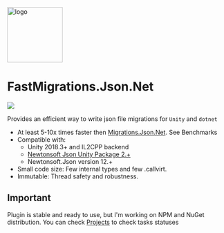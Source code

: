<img alt="logo" src="https://github.com/vangogih/FastMigrations.Json.Net/assets/30757221/e5041259-3b11-4364-aeae-657b2551f3e8" height="128px" />

# FastMigrations.Json.Net

![](https://img.shields.io/badge/unity-2018.3+-000.svg)

Provides an efficient way to write json file migrations for `Unity` and `dotnet`

- At least 5-10x times faster then [Migrations.Json.Net](https://github.com/Weingartner/Migrations.Json.Net/tree/master). See Benchmarks
- Compatible with:
  - Unity 2018.3+ and IL2CPP backend
  - [Newtonsoft Json Unity Package 2.+](https://docs.unity3d.com/Packages/com.unity.nuget.newtonsoft-json@2.0/manual/index.html)
  - Newtonsoft.Json version 12.+
- Small code size: Few internal types and few .callvirt.
- Immutable: Thread safety and robustness.

## Important
Plugin is stable and ready to use, but I'm working on NPM and NuGet distribution.
You can check [Projects](https://github.com/users/vangogih/projects/2/views/1) to check tasks statuses
